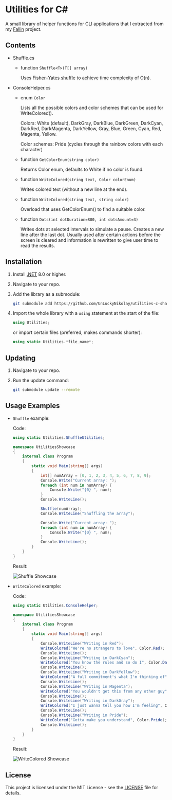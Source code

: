 # Utilities for C#

A small library of helper functions for CLI applications that I extracted from my [Fallin](https://github.com/UnLuckyNikolay/fallin) project.

## Contents

* Shuffle.cs
    * function `Shuffle<T>(T[] array)`

		Uses [Fisher–Yates shuffle](https://en.wikipedia.org/wiki/Fisher–Yates_shuffle	) to achieve time complexity of O(n).
* ConsoleHelper.cs
	* enum `Color`

		Lists all the possible colors and color schemes that can be used for WriteColored(). 

		Colors: White (default), DarkGray, DarkBlue, DarkGreen, DarkCyan, DarkRed, DarkMagenta, DarkYellow, Gray, Blue, Green, Cyan, Red, Magenta, Yellow.

		Color schemes: Pride (cycles through the rainbow colors with each character) 

	* function `GetColorEnum(string color)`

		Returns Color enum, defaults to White if no color is found.

	* function `WriteColored(string text, Color colorEnum)`

		Writes colored text (without a new line at the end).

	* function `WriteColored(string text, string color)`

		Overload that uses GetColorEnum() to find a suitable color.

	* function `Dots(int dotDuration=800, int dotsAmount=3)`

		Writes dots at selected intervals to simulate a pause. Creates a new line after the last dot. Usually used after certain actions before the screen is cleared and information is rewritten to give user time to read the results. 

## Installation

1. Install [.NET](https://dotnet.microsoft.com/en-us/download/dotnet/8.0) 8.0 or higher.

2. Navigate to your repo.

3. Add the library as a submodule:

	```bash
	git submodule add https://github.com/UnLuckyNikolay/utilities-c-sharp
	```

4. Import the whole library with a `using` statement at the start of the file:

	```csharp
	using Utilities;
	```

	or import certain files (preferred, makes commands shorter):

	```csharp
	using static Utilities.*file_name*;
	```

## Updating

1. Navigate to your repo.

2. Run the update command:

	```bash
	git submodule update --remote
	```

## Usage Examples

* `Shuffle` example:

	Code:

	```csharp
	using static Utilities.ShuffleUtilities;

	namespace UtilitiesShowcase
	{
		internal class Program
		{
			static void Main(string[] args)
			{
				int[] numArray = [0, 1, 2, 3, 4, 5, 6, 7, 8, 9];
				Console.Write("Current array: ");
				foreach (int num in numArray) {
					Console.Write("{0} ", num);   
				}
				Console.WriteLine();

				Shuffle(numArray);
				Console.WriteLine("Shuffling the array");

				Console.Write("Current array: ");
				foreach (int num in numArray) {
					Console.Write("{0} ", num);   
				}
				Console.WriteLine();
			}
		}
	}
	```

	Result:

	![Shuffle Showcase](https://imgur.com/twKltPk.png)

* `WriteColored` example:

	Code:

	```csharp
	using static Utilities.ConsoleHelper;

	namespace UtilitiesShowcase
	{
		internal class Program
		{
			static void Main(string[] args)
			{
				Console.WriteLine("Writing in Red");
				WriteColored("We're no strangers to love", Color.Red);
				Console.WriteLine();
				Console.WriteLine("Writing in DarkCyan");
				WriteColored("You know the rules and so do I", Color.DarkCyan);
				Console.WriteLine();
				Console.WriteLine("Writing in DarkYellow");
				WriteColored("A full commitment's what I'm thinking of", Color.DarkYellow);
				Console.WriteLine();
				Console.WriteLine("Writing in Magenta");
				WriteColored("You wouldn't get this from any other guy", Color.Magenta);
				Console.WriteLine();
				Console.WriteLine("Writing in DarkGray");
				WriteColored("I just wanna tell you how I'm feeling", Color.DarkGray);
				Console.WriteLine();
				Console.WriteLine("Writing in Pride");
				WriteColored("Gotta make you understand", Color.Pride);
				Console.WriteLine();
			}
		}
	}
	```

	Result:

	![WriteColored Showcase](https://imgur.com/e3PM7it.png)

## License

This project is licensed under the MIT License - see the [LICENSE](LICENSE) file for details.